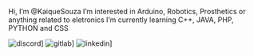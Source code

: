  Hi, I’m @KaiqueSouza
 I’m interested in Arduino, Robotics, Prosthetics or anything related to eletronics
 I’m currently learning C++, JAVA, PHP, PYTHON and CSS
 
![discord](https://img.shields.io/badge/Discord-7289DA?style=for-the-badge&logo=discord&logoColor=white)]
![gitlab](https://img.shields.io/badge/GitLab-330F63?style=for-the-badge&logo=gitlab&logoColor=white)]
![linkedin](https://img.shields.io/badge/LinkedIn-0077B5?style=for-the-badge&logo=linkedin&logoColor=white)]
